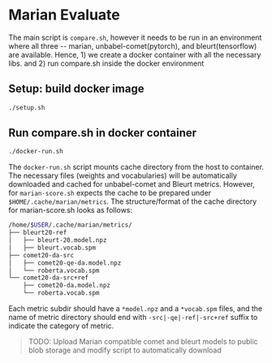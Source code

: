 # Marian Evaluate
The main script is `compare.sh`, however it needs to be run in an environment where all three -- marian, unbabel-comet(pytorch), and bleurt(tensorflow) are available.
Hence, 1) we create a docker container with all the necessary libs.
    and 2) run compare.sh inside the docker environment

## Setup: build docker image

```bash
./setup.sh
```

## Run compare.sh in docker container

```bash
./docker-run.sh
```
The `docker-run.sh` script mounts cache directory from the host to container.
The necessary files (weights and vocabularies) will be automatically downloaded and cached for unbabel-comet and Bleurt metrics.
However, for `marian-score.sh` expects the cache to be prepared under `$HOME/.cache/marian/metrics`.
The structure/format of the cache directory for marian-score.sh looks as follows:
```bash
/home/$USER/.cache/marian/metrics/
├── bleurt20-ref
│   ├── bleurt-20.model.npz
│   ├── bleurt.vocab.spm
├── comet20-da-src
│   ├── comet20-qe-da.model.npz
│   └── roberta.vocab.spm
└── comet20-da-src+ref
    ├── comet20-da.model.npz
    └── roberta.vocab.spm
```
Each metric subdir should have a `*model.npz` and a `*vocab.spm` files, and the name of metric directory should end with `-src|-qe|-ref|-src+ref` suffix to indicate the category of metric.

> TODO: Upload Marian compatible comet and bleurt models to public blob storage and modify script to automatically download

